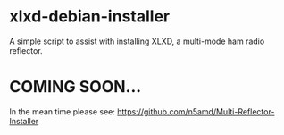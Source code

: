 # xlxd-debian-installer
A simple script to assist with installing XLXD, a multi-mode ham radio reflector.

# COMING SOON...
In the mean time please see:
https://github.com/n5amd/Multi-Reflector-Installer
